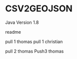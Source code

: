 ﻿# CSV2GEOJSON

Java Version 1.8

readme

pull 1 thomas
pull 1 christian

pull 2 thomas
Push3 thomas